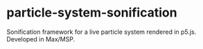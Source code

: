 # particle-system-sonification
Sonification framework for a live particle system rendered in p5.js. Developed in Max/MSP.
